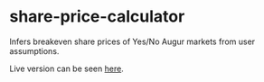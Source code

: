 # share-price-calculator

Infers breakeven share prices of Yes/No Augur markets from user assumptions.

Live version can be seen [here](https://musing-jennings-d2c811.netlify.com/).
